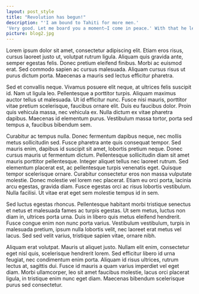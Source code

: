 ```yaml
---
layout: post_style
title: "Revolution has begun!"
description: "'I am bound to Tahiti for more men.'
'Very good. Let me board you a moment—I come in peace.' With that he leaped from the canoe, swam to the boat; and climbing the gunwale, stood face to face with the captain."
picture: blog2.jpg
---
```




Lorem ipsum dolor sit amet, consectetur adipiscing elit. Etiam eros risus, cursus laoreet justo ut, volutpat rutrum ligula. Aliquam quis gravida ante, semper egestas felis. Donec pretium eleifend finibus. Morbi ac euismod erat. Sed commodo sapien ac cursus malesuada. Aliquam cursus risus ut purus dictum porta. Maecenas a mauris sed lectus efficitur pharetra.

Sed et convallis neque. Vivamus posuere elit neque, at ultrices felis suscipit id. Nam ut ligula leo. Pellentesque a porttitor turpis. Aliquam maximus auctor tellus ut malesuada. Ut id efficitur nunc. Fusce nisi mauris, porttitor vitae pretium scelerisque, faucibus ornare elit. Duis eu faucibus dolor. Proin quis vehicula massa, nec vehicula ex. Nulla dictum ex vitae pharetra dapibus. Maecenas id elementum purus. Vestibulum massa tortor, porta sed tempus a, faucibus bibendum sem.

Curabitur ac tempus nulla. Donec fermentum dapibus neque, nec mollis metus sollicitudin sed. Fusce pharetra ante quis consequat tempor. Sed mauris enim, dapibus id suscipit sit amet, lobortis pretium neque. Donec cursus mauris ut fermentum dictum. Pellentesque sollicitudin diam sit amet mauris porttitor pellentesque. Integer aliquet tellus nec laoreet rutrum. Sed elementum placerat est, ac pellentesque turpis venenatis eget. Quisque tempor scelerisque ornare. Curabitur consectetur eros non massa vulputate molestie. Donec molestie vel lorem nec placerat. Etiam eu orci porta, lacinia arcu egestas, gravida diam. Fusce egestas orci ac risus lobortis vestibulum. Nulla facilisi. Ut vitae erat eget sem molestie tempus id in sem.

Sed luctus egestas rhoncus. Pellentesque habitant morbi tristique senectus et netus et malesuada fames ac turpis egestas. Ut sem metus, luctus non diam in, ultrices porta urna. Duis in libero quis metus eleifend hendrerit. Fusce congue enim non nunc porta varius. Vestibulum vestibulum, turpis in malesuada pretium, ipsum nulla lobortis velit, nec laoreet erat metus vel lacus. Sed sed velit varius, tristique sapien vitae, ornare nibh.

Aliquam erat volutpat. Mauris ut aliquet justo. Nullam elit enim, consectetur eget nisl quis, scelerisque hendrerit lorem. Sed efficitur libero id urna feugiat, nec condimentum enim porta. Aliquam id risus ultrices, rutrum lectus at, sagittis dui. Fusce id mauris a quam varius imperdiet vel eget diam. Morbi ullamcorper, leo sit amet faucibus molestie, lacus orci placerat ligula, in tristique enim nunc eget diam. Maecenas bibendum scelerisque purus sed consectetur. 
